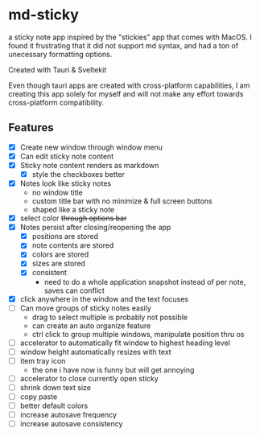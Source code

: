 # md-sticky

a sticky note app inspired by the "stickies" app that comes with MacOS. I found it frustrating that it did not support md syntax, and had a ton of unecessary formatting options.

Created with Tauri & Sveltekit

Even though tauri apps are created with cross-platform capabilities, I am creating this app solely for myself and will not make any effort towards cross-platform compatibility.

## Features

- [x] Create new window through window menu
- [x] Can edit sticky note content
- [x] Sticky note content renders as markdown
  - [x] style the checkboxes better
- [x] Notes look like sticky notes
  - no window title
  - custom title bar with no minimize & full screen buttons
  - shaped like a sticky note
- [x] select color ~~through options bar~~
- [x] Notes persist after closing/reopening the app
  - [x] positions are stored
  - [x] note contents are stored
  - [x] colors are stored
  - [x] sizes are stored
  - [x] consistent
    - need to do a whole application snapshot instead of per note, saves can conflict
- [x] click anywhere in the window and the text focuses
- [ ] Can move groups of sticky notes easily
  - drag to select multiple is probably not possible
  - can create an auto organize feature
  - ctrl click to group multiple windows, manipulate position thru os
- [ ] accelerator to automatically fit window to highest heading level
- [ ] window height automatically resizes with text
- [ ] item tray icon
  - the one i have now is funny but will get annoying
- [ ] accelerator to close currently open sticky
- [ ] shrink down text size
- [ ] copy paste
- [ ] better default colors
- [ ] increase autosave frequency
- [ ] increase autosave consistency
